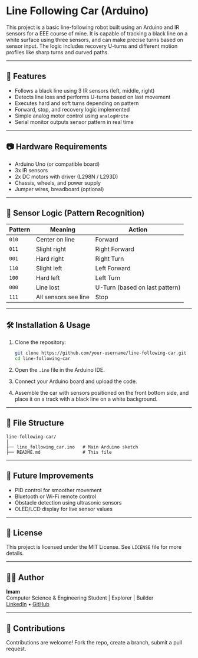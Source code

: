 # Line Following Car (Arduino)

This project is a basic line-following robot built using an Arduino and IR sensors for a EEE course of mine. It is capable of tracking a black line on a white surface using three sensors, and can make precise turns based on sensor input. The logic includes recovery U-turns and different motion profiles like sharp turns and curved paths.

---

## 🚗 Features

- Follows a black line using 3 IR sensors (left, middle, right)
- Detects line loss and performs U-turns based on last movement
- Executes hard and soft turns depending on pattern
- Forward, stop, and recovery logic implemented
- Simple analog motor control using `analogWrite`
- Serial monitor outputs sensor pattern in real time

---

## 📷 Hardware Requirements

- Arduino Uno (or compatible board)
- 3x IR sensors
- 2x DC motors with driver (L298N / L293D)
- Chassis, wheels, and power supply
- Jumper wires, breadboard (optional)

---

## 🧠 Sensor Logic (Pattern Recognition)

| Pattern | Meaning         | Action         |
|---------|-----------------|----------------|
| `010`   | Center on line  | Forward        |
| `011`   | Slight right    | Right Forward  |
| `001`   | Hard right      | Right Turn     |
| `110`   | Slight left     | Left Forward   |
| `100`   | Hard left       | Left Turn      |
| `000`   | Line lost       | U-Turn (based on last pattern) |
| `111`   | All sensors see line | Stop       |

---

## 🛠️ Installation & Usage

1. Clone the repository:
   ```bash
   git clone https://github.com/your-username/line-following-car.git
   cd line-following-car
   ```

2. Open the `.ino` file in the Arduino IDE.

3. Connect your Arduino board and upload the code.

4. Assemble the car with sensors positioned on the front bottom side, and place it on a track with a black line on a white background.

---

## 🧾 File Structure

```
line-following-car/
│
├── line_following_car.ino   # Main Arduino sketch
├── README.md                # This file
```

---

## 🧠 Future Improvements

- PID control for smoother movement
- Bluetooth or Wi-Fi remote control
- Obstacle detection using ultrasonic sensors
- OLED/LCD display for live sensor values

---

## 📝 License

This project is licensed under the MIT License. See `LICENSE` file for more details.

---

## 👨‍💻 Author

**Imam**  
Computer Science & Engineering Student | Explorer | Builder  
[LinkedIn](https://www.linkedin.com/in/imam-ud-doula) • [GitHub](https://github.com/imamdoula004)

---

## 🤝 Contributions

Contributions are welcome! Fork the repo, create a branch, submit a pull request.
```
